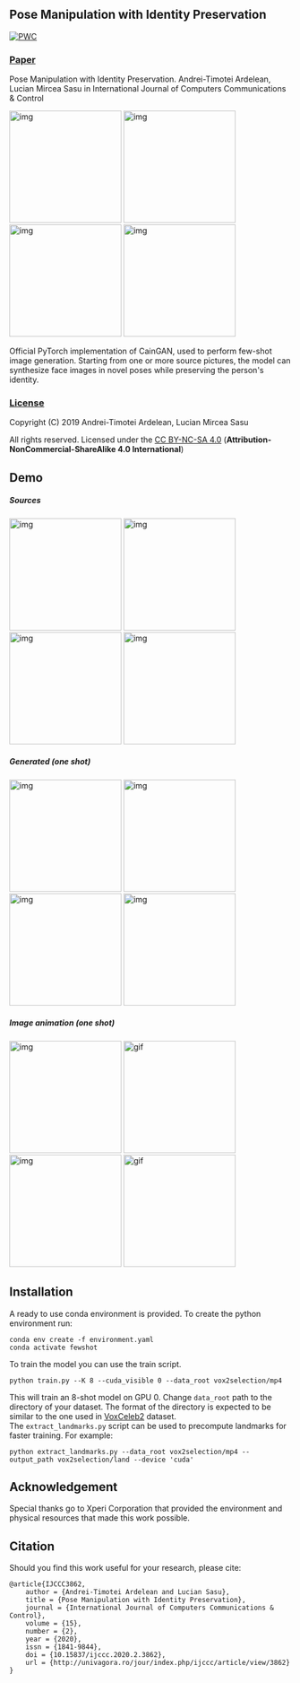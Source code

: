 ## Pose Manipulation with Identity Preservation
[![PWC](https://img.shields.io/endpoint.svg?url=https://paperswithcode.com/badge/pose-manipulation-with-identity-preservation-1/talking-head-generation-on-voxceleb2-8-shot)](https://paperswithcode.com/sota/talking-head-generation-on-voxceleb2-8-shot?p=pose-manipulation-with-identity-preservation-1)

### [Paper](http://www.univagora.ro/jour/index.php/ijccc/article/view/3862)
Pose Manipulation with Identity Preservation. Andrei-Timotei Ardelean, Lucian Mircea Sasu in 
International Journal of Computers Communications & Control

<p>
    <img src="demo/2-src.png" width="200" alt="img"/>
    <img src="demo/2-gen.png" width="200" alt="img"/>
    <img src="demo/3-gen.png" width="200" alt="img"/>
    <img src="demo/3-gen.png" width="200" alt="img"/>
</p>

Official PyTorch implementation of CainGAN, used to perform few-shot image generation. Starting from one or more source pictures, 
the model can synthesize face images in novel poses while preserving the person's identity.


### [License](https://github.com/TArdelean/CainGAN/blob/master/LICENSE.md)

Copyright (C) 2019 Andrei-Timotei Ardelean, Lucian Mircea Sasu

All rights reserved.
Licensed under the [CC BY-NC-SA 4.0](https://creativecommons.org/licenses/by-nc-sa/4.0/legalcode) (**Attribution-NonCommercial-ShareAlike 4.0 International**)

## Demo
##### Sources
<p>
    <img src="demo/1-src.png" width="200" alt="img"/>
    <img src="demo/6-src.png" width="200" alt="img"/>
    <img src="demo/4-src.png" width="200" alt="img"/>
    <img src="demo/5-src.png" width="200" alt="img"/>
</p>

##### Generated (one shot)
<p>
    <img src="demo/1-gen.png" width="200" alt="img"/>
    <img src="demo/6-gen.png" width="200" alt="img"/>
    <img src="demo/4-gen.png" width="200" alt="img"/>
    <img src="demo/5-gen.png" width="200" alt="img"/>
</p>

##### Image animation (one shot)
<p>
    <img src="demo/monalisa-src.jpg" width="200" alt="img"/>
    <img src="demo/monalisa.gif" width="200" alt="gif"/>
    <img src="demo/vincenzo-src.jpg" width="200" alt="img"/>
    <img src="demo/vincenzo.gif" width="200" alt="gif"/>
</p>

## Installation
A ready to use conda environment is provided. To create the python environment run:
```
conda env create -f environment.yaml
conda activate fewshot
```

To train the model you can use the train script.
```
python train.py --K 8 --cuda_visible 0 --data_root vox2selection/mp4 
```
This will train an 8-shot model on GPU 0.
Change `data_root` path to the directory of your dataset. The format of the directory is expected to be similar to the 
one used in [VoxCeleb2](http://www.robots.ox.ac.uk/~vgg/data/voxceleb/vox2.html) dataset.  
The `extract_landmarks.py` script can be used to precompute landmarks for faster training. For example:
```
python extract_landmarks.py --data_root vox2selection/mp4 --output_path vox2selection/land --device 'cuda'
```

## Acknowledgement
Special thanks go to Xperi Corporation that provided the environment and physical resources that made this work possible.


## Citation
Should you find this work useful for your research, please cite:
```
@article{IJCCC3862,
	author = {Andrei-Timotei Ardelean and Lucian Sasu},
	title = {Pose Manipulation with Identity Preservation},
	journal = {International Journal of Computers Communications & Control},
	volume = {15},
	number = {2},
	year = {2020},
	issn = {1841-9844},
	doi = {10.15837/ijccc.2020.2.3862},
	url = {http://univagora.ro/jour/index.php/ijccc/article/view/3862}
}
```

[img1-src]: demo/1-src.png
[img1-gen]: demo/1-gen.png
[img2-src]: demo/2-src.png
[img2-gen]: demo/2-gen.png
[img3-src]: demo/3-src.png
[img3-gen]: demo/3-gen.png
[img4-src]: demo/4-src.png
[img4-gen]: demo/4-gen.png
[img5-src]: demo/5-src.png
[img5-gen]: demo/5-gen.png
[img6-src]: demo/6-src.png
[img6-gen]: demo/6-gen.png
[img7-src]: demo/7-src.png
[img7-gen]: demo/7-gen.png

[vid1-src]: demo/monalisa-src.jpg
[vid1-gen]: demo/monalisa.gif
[vid2-src]: demo/vincenzo-src.jpg
[vid2-gen]: demo/vincenzo.gif
[vid3-src]: demo/michael-src.jpg
[vid3-gen]: demo/michael.gif
